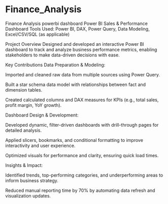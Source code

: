 # Finance_Analysis
Finance Analysis powerbi dashboard
Power BI Sales & Performance Dashboard
Tools Used: Power BI, DAX, Power Query, Data Modeling, Excel/CSV/SQL (as applicable)

Project Overview
Designed and developed an interactive Power BI dashboard to track and analyze business performance metrics, enabling stakeholders to make data-driven decisions with ease.

Key Contributions
Data Preparation & Modeling:

Imported and cleaned raw data from multiple sources using Power Query.

Built a star schema data model with relationships between fact and dimension tables.

Created calculated columns and DAX measures for KPIs (e.g., total sales, profit margin, YoY growth).

Dashboard Design & Development:

Developed dynamic, filter-driven dashboards with drill-through pages for detailed analysis.

Applied slicers, bookmarks, and conditional formatting to improve interactivity and user experience.

Optimized visuals for performance and clarity, ensuring quick load times.

Insights & Impact:

Identified trends, top-performing categories, and underperforming areas to inform business strategy.

Reduced manual reporting time by 70% by automating data refresh and visualization updates.
